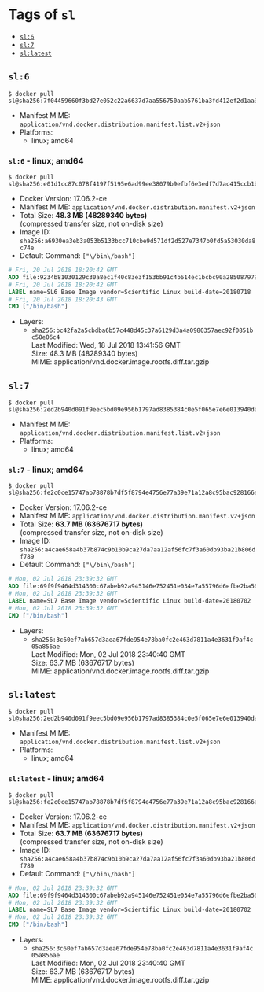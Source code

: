 <!-- THIS FILE IS GENERATED VIA './update-remote.sh' -->

# Tags of `sl`

-	[`sl:6`](#sl6)
-	[`sl:7`](#sl7)
-	[`sl:latest`](#sllatest)

## `sl:6`

```console
$ docker pull sl@sha256:7f04459660f3bd27e052c22a6637d7aa556750aab5761ba3fd412ef2d1aa3c51
```

-	Manifest MIME: `application/vnd.docker.distribution.manifest.list.v2+json`
-	Platforms:
	-	linux; amd64

### `sl:6` - linux; amd64

```console
$ docker pull sl@sha256:e01d1cc87c078f4197f5195e6ad99ee38079b9efbf6e3edf7d7ac415ccb1b248
```

-	Docker Version: 17.06.2-ce
-	Manifest MIME: `application/vnd.docker.distribution.manifest.v2+json`
-	Total Size: **48.3 MB (48289340 bytes)**  
	(compressed transfer size, not on-disk size)
-	Image ID: `sha256:a6930ea3eb3a053b5133bcc710cbe9d571df2d527e7347b0fd5a53030da8c74e`
-	Default Command: `["\/bin\/bash"]`

```dockerfile
# Fri, 20 Jul 2018 18:20:42 GMT
ADD file:9234b81030129c30a8ec1f40c83e3f153bb91c4b614ec1bcbc90a28508797973 in / 
# Fri, 20 Jul 2018 18:20:42 GMT
LABEL name=SL6 Base Image vendor=Scientific Linux build-date=20180718
# Fri, 20 Jul 2018 18:20:43 GMT
CMD ["/bin/bash"]
```

-	Layers:
	-	`sha256:bc42fa2a5cbdba6b57c448d45c37a6129d3a4a0980357aec92f0851bc50e06c4`  
		Last Modified: Wed, 18 Jul 2018 13:41:56 GMT  
		Size: 48.3 MB (48289340 bytes)  
		MIME: application/vnd.docker.image.rootfs.diff.tar.gzip

## `sl:7`

```console
$ docker pull sl@sha256:2ed2b940d091f9eec5bd09e956b1797ad8385384c0e5f065e7e6e013940dab3f
```

-	Manifest MIME: `application/vnd.docker.distribution.manifest.list.v2+json`
-	Platforms:
	-	linux; amd64

### `sl:7` - linux; amd64

```console
$ docker pull sl@sha256:fe2c0ce15747ab78878b7df5f8794e4756e77a39e71a12a8c95bac928166a2bd
```

-	Docker Version: 17.06.2-ce
-	Manifest MIME: `application/vnd.docker.distribution.manifest.v2+json`
-	Total Size: **63.7 MB (63676717 bytes)**  
	(compressed transfer size, not on-disk size)
-	Image ID: `sha256:a4cae658a4b37b874c9b10b9ca27da7aa12af56fc7f3a60db93ba21b806df789`
-	Default Command: `["\/bin\/bash"]`

```dockerfile
# Mon, 02 Jul 2018 23:39:32 GMT
ADD file:69f9f9464d314300c67abeb92a945146e752451e034e7a55796d6efbe2ba56ee in / 
# Mon, 02 Jul 2018 23:39:32 GMT
LABEL name=SL7 Base Image vendor=Scientific Linux build-date=20180702
# Mon, 02 Jul 2018 23:39:32 GMT
CMD ["/bin/bash"]
```

-	Layers:
	-	`sha256:3c60ef7ab657d3aea67fde954e78ba0fc2e463d7811a4e3631f9af4c05a856ae`  
		Last Modified: Mon, 02 Jul 2018 23:40:40 GMT  
		Size: 63.7 MB (63676717 bytes)  
		MIME: application/vnd.docker.image.rootfs.diff.tar.gzip

## `sl:latest`

```console
$ docker pull sl@sha256:2ed2b940d091f9eec5bd09e956b1797ad8385384c0e5f065e7e6e013940dab3f
```

-	Manifest MIME: `application/vnd.docker.distribution.manifest.list.v2+json`
-	Platforms:
	-	linux; amd64

### `sl:latest` - linux; amd64

```console
$ docker pull sl@sha256:fe2c0ce15747ab78878b7df5f8794e4756e77a39e71a12a8c95bac928166a2bd
```

-	Docker Version: 17.06.2-ce
-	Manifest MIME: `application/vnd.docker.distribution.manifest.v2+json`
-	Total Size: **63.7 MB (63676717 bytes)**  
	(compressed transfer size, not on-disk size)
-	Image ID: `sha256:a4cae658a4b37b874c9b10b9ca27da7aa12af56fc7f3a60db93ba21b806df789`
-	Default Command: `["\/bin\/bash"]`

```dockerfile
# Mon, 02 Jul 2018 23:39:32 GMT
ADD file:69f9f9464d314300c67abeb92a945146e752451e034e7a55796d6efbe2ba56ee in / 
# Mon, 02 Jul 2018 23:39:32 GMT
LABEL name=SL7 Base Image vendor=Scientific Linux build-date=20180702
# Mon, 02 Jul 2018 23:39:32 GMT
CMD ["/bin/bash"]
```

-	Layers:
	-	`sha256:3c60ef7ab657d3aea67fde954e78ba0fc2e463d7811a4e3631f9af4c05a856ae`  
		Last Modified: Mon, 02 Jul 2018 23:40:40 GMT  
		Size: 63.7 MB (63676717 bytes)  
		MIME: application/vnd.docker.image.rootfs.diff.tar.gzip
